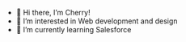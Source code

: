- 👋 Hi  there, I’m Cherry!
- 👀 I’m interested in Web development and design
- 🌱 I’m currently learning Salesforce


<!---
cherrylynp/cherrylynp is a ✨ special ✨ repository because its `README.md` (this file) appears on your GitHub profile.
You can click the Preview link to take a look at your changes.
--->
